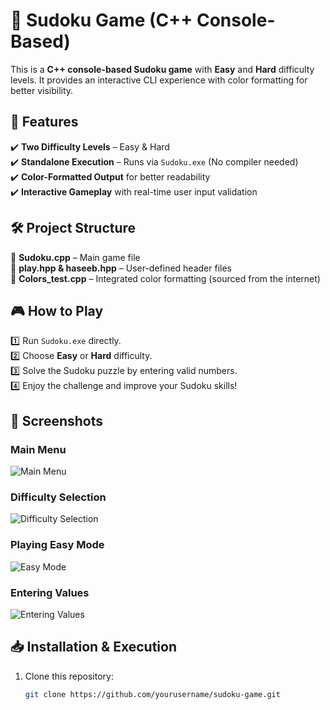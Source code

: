 # 🎯 Sudoku Game (C++ Console-Based)  

This is a **C++ console-based Sudoku game** with **Easy** and **Hard** difficulty levels. It provides an interactive CLI experience with color formatting for better visibility.  

## 🚀 Features  
✔️ **Two Difficulty Levels** – Easy & Hard  
✔️ **Standalone Execution** – Runs via `Sudoku.exe` (No compiler needed)  
✔️ **Color-Formatted Output** for better readability  
✔️ **Interactive Gameplay** with real-time user input validation  

## 🛠 Project Structure  
📌 **Sudoku.cpp** – Main game file  
📌 **play.hpp & haseeb.hpp** – User-defined header files  
📌 **Colors_test.cpp** – Integrated color formatting (sourced from the internet)  

## 🎮 How to Play  
1️⃣ Run `Sudoku.exe` directly.  
2️⃣ Choose **Easy** or **Hard** difficulty.  
3️⃣ Solve the Sudoku puzzle by entering valid numbers.  
4️⃣ Enjoy the challenge and improve your Sudoku skills!  

## 📸 Screenshots  
### Main Menu  
![Main Menu](path/to/main_menu.png)  

### Difficulty Selection  
![Difficulty Selection](path/to/difficulty_selection.png)  

### Playing Easy Mode  
![Easy Mode](path/to/easy_mode.png)  

### Entering Values  
![Entering Values](path/to/entering_values.png)  

## 📥 Installation & Execution  
1. Clone this repository:  
   ```sh
   git clone https://github.com/yourusername/sudoku-game.git
